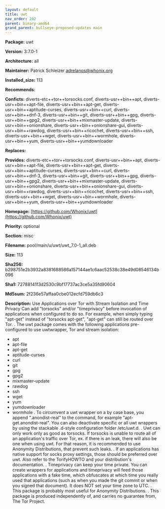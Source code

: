 ```yaml
---
layout: default
title: uwt
nav_order: 202
parent: binary-amd64
grand_parent: bullseye-proposed-updates main
---
```


**Package:** uwt

**Version:** 3:7.0-1

**Architecture:**  all

**Maintainer:**  Patrick Schleizer <adrelanos@whonix.org>

**Installed_size:**  113

**Recommends:**  

**Conficts:**  diverts-etc++tor++torsocks.conf, diverts-usr++bin++apt, diverts-usr++bin++apt-file, diverts-usr++bin++apt-get, diverts-usr++bin++aptitude-curses, diverts-usr++bin++curl, diverts-usr++bin++dnf-3, diverts-usr++bin++git, diverts-usr++bin++gpg, diverts-usr++bin++gpg2, diverts-usr++bin++mixmaster-update, diverts-usr++bin++onionshare, diverts-usr++bin++onionshare-gui, diverts-usr++bin++rawdog, diverts-usr++bin++ricochet, diverts-usr++bin++ssh, diverts-usr++bin++wget, diverts-usr++bin++wormhole, diverts-usr++bin++yum, diverts-usr++bin++yumdownloader

**Replaces:**  

**Provides:**  diverts-etc++tor++torsocks.conf, diverts-usr++bin++apt, diverts-usr++bin++apt-file, diverts-usr++bin++apt-get, diverts-usr++bin++aptitude-curses, diverts-usr++bin++curl, diverts-usr++bin++dnf-3, diverts-usr++bin++git, diverts-usr++bin++gpg, diverts-usr++bin++gpg2, diverts-usr++bin++mixmaster-update, diverts-usr++bin++onionshare, diverts-usr++bin++onionshare-gui, diverts-usr++bin++rawdog, diverts-usr++bin++ricochet, diverts-usr++bin++ssh, diverts-usr++bin++wget, diverts-usr++bin++wormhole, diverts-usr++bin++yum, diverts-usr++bin++yumdownloader

**Homepage:**  [https://github.com/Whonix/uwt](https://github.com/Whonix/uwt)

**Priority:**  optional

**Section:** misc

**Filename:**  pool/main/u/uwt/uwt_7.0-1_all.deb

**Size:**  113

**Sha256:**  b298751e2b3932a8381688586a157144ae1c6aac52538c38e49d08546134b096

**Sha1:**  72788141f3d2530c9bf17737ac3ce5a35fd90604

**Md5sum:**  2f236e57affaa0cbe012ecfd759db6c3

**Description:** Use Applications over Tor with Stream Isolation and Time Privacy
 Can add "torsocks" and/or "timeprivacy" before invocation of applications when
 configured to do so. For example, when simply typing "apt-get" instead of
 "torsocks apt-get", "apt-get" can still be routed over Tor.
 .
 The uwt package comes with the following applications pre-configured to use
 uwtwrapper, Tor and stream isolation:
  - apt
  - apt-file
  - apt-get
  - aptitude-curses
  - curl
  - git
  - gpg
  - gpg2
  - mixmaster-update
  - rawdog
  - ssh
  - wget
  - yum
  - yumdownloader
  - wormhole
 .
 To circumvent a uwt wrapper on a by case base, you append ".anondist-real" to
 the command, for example "apt-get.anondist-real". You can also deactivate
 specific or all uwt wrappers by using the stackable .d-style configuration
 folder /etc/uwt.d.
 .
 Uwt can only work only as good as torsocks. If torsocks is unable to route all
 of an application's traffic over Tor, ex. if there is an leak, there will
 also be one when using uwt. For that reason, it is recommended to use
 Anonymity Distributions, that prevent such leaks.
 .
 If an applications has native support for socks proxy settings, those should
 be preferred over uwt. Also refer to the TorifyHOWTO and your distribution's
 documentation.
 .
 Timeprivacy can keep your time private. You can create wrappers for
 applications and timeprivacy will feed those applications with a fake time,
 which obfuscates at which time you really used that applications (such as when
 you made the git commit or when you signed that document). It does NOT set
 your time zone to UTC.
 .
 This package is probably most useful for Anonymity Distributions.
 .
 This package is produced independently of, and carries no guarantee from,
 The Tor Project.


